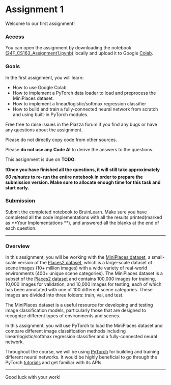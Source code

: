 # Assignment 1

Welcome to our first assignment!

### Access
You can open the assignment by downloading the notebook [(24F_CS163_Assignment1.ipynb)](./24F_CS163_Assignment1.ipynb) locally and upload it to Google [Colab](https://colab.research.google.com/).

### Goals
In the first assignment, you will learn:
* How to use Google Colab
* How to implement a PyTorch data loader to load and preprocess the MiniPlaces dataset.
* How to implement a linear/logistic/softmax regression classifier
* How to build and train a fully-connected neural network from scratch and using built-in PyTorch modules.

Free free to raise issues in the Piazza forum if you find any bugs or have any questions about the assignment. 

Please do not directly copy code from other sources.

Please **do not use any Code AI** to derive the answers to the questions.

This assignment is due on **TODO**.

❗**Once you have finished all the questions, it will still take approximately *60 minutes* to re-run the entire notebook in order to prepare the submission version. Make sure to allocate enough time for this task and start early.**

### Submission
Submit the completed notebook to BruinLearn. Make sure you have completed all the code implementations with all the results printed(marked as **Your Implementations **), and answered all the blanks at the end of each question.

---

### Overview

In this assignment, you will be working with the [MiniPlaces dataset](https://github.com/CSAILVision/miniplaces), a small-scale version of the [Places2 dataset](http://places2.csail.mit.edu/), which is a large-scale dataset of scene images (10+ million images) with a wide variety of real-world environments (400+ unique scene categories). The MiniPlaces dataset is a subset of the [Places2 dataset](http://places2.csail.mit.edu/) and contains 100,000 images for training, 10,000 images for validation, and 10,000 images for testing, each of which has been annotated with one of 100 different scene categories. These images are divided into three folders: train, val, and test. 

The MiniPlaces dataset is a useful resource for developing and testing image classification models, particularly those that are designed to recognize different types of environments and scenes.

In this assignment, you will use PyTorch to load the MiniPlaces dataset and compare different image classification methods including linear/logistic/softmax regression classifier and a fully-connected neural network.

Throughout the course, we will be using [PyTorch](https://pytorch.org/) for building and training different neural networks. It would be highly beneficial to go through the PyTorch [tutorials](https://pytorch.org/tutorials/) and get familiar with its APIs.

---
Good luck with your work!